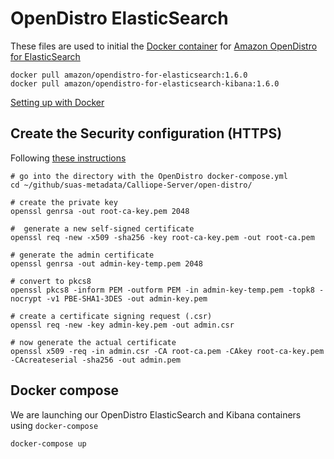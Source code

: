 # OpenDistro ElasticSearch

These files are used to initial the [Docker container](https://hub.docker.com/r/amazon/opendistro-for-elasticsearch) for [Amazon OpenDistro for ElasticSearch](https://opendistro.github.io/for-elasticsearch/)

```
docker pull amazon/opendistro-for-elasticsearch:1.6.0
docker pull amazon/opendistro-for-elasticsearch-kibana:1.6.0
```

[Setting up with Docker](https://opendistro.github.io/for-elasticsearch-docs/docs/install/docker/)

## Create the Security configuration (HTTPS)

Following [these instructions](https://opendistro.github.io/for-elasticsearch-docs/docs/security-configuration/generate-certificates/)

```
# go into the directory with the OpenDistro docker-compose.yml
cd ~/github/suas-metadata/Calliope-Server/open-distro/

# create the private key
openssl genrsa -out root-ca-key.pem 2048

#  generate a new self-signed certificate
openssl req -new -x509 -sha256 -key root-ca-key.pem -out root-ca.pem

# generate the admin certificate
openssl genrsa -out admin-key-temp.pem 2048

# convert to pkcs8
openssl pkcs8 -inform PEM -outform PEM -in admin-key-temp.pem -topk8 -nocrypt -v1 PBE-SHA1-3DES -out admin-key.pem

# create a certificate signing request (.csr)
openssl req -new -key admin-key.pem -out admin.csr

# now generate the actual certificate
openssl x509 -req -in admin.csr -CA root-ca.pem -CAkey root-ca-key.pem -CAcreateserial -sha256 -out admin.pem
```

## Docker compose

We are launching our OpenDistro ElasticSearch and Kibana containers using `docker-compose` 

```
docker-compose up
```
